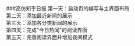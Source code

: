 ###高仿知乎日报
第一天：启动页的编写与主界面布局  
第二天：添加最近新闻的展示  
第三天：添加各分类新闻的展示  
第四天：完成"今日热闻"的阅读界面  
第五天：完善阅读界面并增加夜间模式    